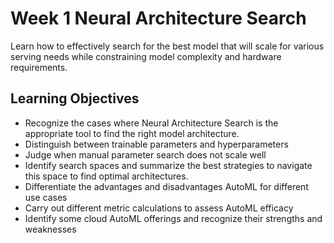 # Week 1 Neural Architecture Search  

Learn how to effectively search for the best model that will scale for various serving needs while constraining model complexity and hardware requirements.  

## Learning Objectives  

- Recognize the cases where Neural Architecture Search is the appropriate tool to find the right model architecture.
- Distinguish between trainable parameters and hyperparameters
- Judge when manual parameter search does not scale well
- Identify search spaces and summarize the best strategies to navigate this space to find optimal architectures.
- Differentiate the advantages and disadvantages AutoML for different use cases
- Carry out different metric calculations to assess AutoML efficacy
- Identify some cloud AutoML offerings and recognize their strengths and weaknesses


